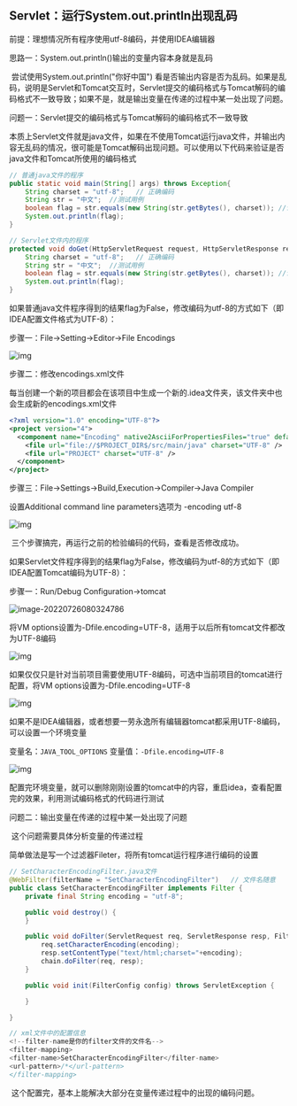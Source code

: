 ## Servlet：运行System.out.println出现乱码

前提：理想情况所有程序使用utf-8编码，并使用IDEA编辑器

思路一：System.out.println()输出的变量内容本身就是乱码

​	尝试使用System.out.println("你好中国") 看是否输出内容是否为乱码。如果是乱码，说明是Servlet和Tomcat交互时，Servlet提交的编码格式与Tomcat解码的编码格式不一致导致；如果不是，就是输出变量在传递的过程中某一处出现了问题。

问题一：Servlet提交的编码格式与Tomcat解码的编码格式不一致导致

​	本质上Servlet文件就是java文件，如果在不使用Tomcat运行java文件，并输出内容无乱码的情况，很可能是Tomcat解码出现问题。可以使用以下代码来验证是否java文件和Tomcat所使用的编码格式

```java
// 普通java文件的程序
public static void main(String[] args) throws Exception{	
    String charset = "utf-8";	// 正确编码
    String str = "中文";	//测试用例
    boolean flag = str.equals(new String(str.getBytes(), charset));	//语句需要处理异常，可选择throws Exception
    System.out.println(flag);
}

// Servlet文件内的程序
protected void doGet(HttpServletRequest request, HttpServletResponse response) throws ServletException, IOException {
    String charset = "utf-8";	// 正确编码
    String str = "中文";	//测试用例
    boolean flag = str.equals(new String(str.getBytes(), charset));	//语句需要处理异常，可选择throws Exception
    System.out.println(flag);
}
```

​	如果普通java文件程序得到的结果flag为False，修改编码为utf-8的方式如下（即IDEA配置文件格式为UTF-8）：

步骤一：File->Setting->Editor->File Encodings

![img](C:\Users\hp\Desktop\blog_images\Servlet运行System.out.println出现乱码1.jpg)

步骤二：修改encodings.xml文件

​	每当创建一个新的项目都会在该项目中生成一个新的.idea文件夹，该文件夹中也会生成新的encodings.xml文件

```xml
<?xml version="1.0" encoding="UTF-8"?>
<project version="4">
  <component name="Encoding" native2AsciiForPropertiesFiles="true" defaultCharsetForPropertiesFiles="UTF-8">
    <file url="file://$PROJECT_DIR$/src/main/java" charset="UTF-8" />
    <file url="PROJECT" charset="UTF-8" />
  </component>
</project>
```

步骤三：File->Settings->Build,Execution->Compiler->Java Compiler

设置Additional command line parameters选项为 -encoding utf-8

![img](C:\Users\hp\Desktop\blog_images\Servlet运行System.out.println出现乱码2.jpg)

​	三个步骤搞完，再运行之前的检验编码的代码，查看是否修改成功。

​	如果Servlet文件程序得到的结果flag为False，修改编码为utf-8的方式如下（即IDEA配置Tomcat编码为UTF-8）：

步骤一：Run/Debug Configuration->tomcat

![image-20220726080324786](C:\Users\hp\Desktop\blog_images\Servlet运行System.out.println出现乱码4.jpg)

将VM options设置为-Dfile.encoding=UTF-8，适用于以后所有tomcat文件都改为UTF-8编码 

![img](C:\Users\hp\Desktop\blog_images\Servlet运行System.out.println出现乱码3.jpg)

如果仅仅只是针对当前项目需要使用UTF-8编码，可选中当前项目的tomcat进行配置，将VM options设置为-Dfile.encoding=UTF-8

![img](C:\Users\hp\Desktop\blog_images\Servlet运行System.out.println出现乱码5.jpg)

如果不是IDEA编辑器，或者想要一劳永逸所有编辑器tomcat都采用UTF-8编码，可以设置一个环境变量

变量名：`JAVA_TOOL_OPTIONS`
变量值：`-Dfile.encoding=UTF-8`

![img](C:\Users\hp\Desktop\blog_images\Servlet运行System.out.println出现乱码6.jpg)

配置完环境变量，就可以删除刚刚设置的tomcat中的内容，重启idea，查看配置完的效果，利用测试编码格式的代码进行测试

问题二：输出变量在传递的过程中某一处出现了问题

​	这个问题需要具体分析变量的传递过程

​	简单做法是写一个过滤器Fileter，将所有tomcat运行程序进行编码的设置

```java
// SetCharacterEncodingFilter.java文件
@WebFilter(filterName = "SetCharacterEncodingFilter")	// 文件名随意
public class SetCharacterEncodingFilter implements Filter {
    private final String encoding = "utf-8";

    public void destroy() {
    }

    public void doFilter(ServletRequest req, ServletResponse resp, FilterChain chain) throws ServletException, IOException {
        req.setCharacterEncoding(encoding);
        resp.setContentType("text/html;charset="+encoding);
        chain.doFilter(req, resp);
    }

    public void init(FilterConfig config) throws ServletException {

    }

}

// xml文件中的配置信息
<!--filter-name是你的filter文件的文件名-->
<filter-mapping>
<filter-name>SetCharacterEncodingFilter</filter-name>
<url-pattern>/*</url-pattern>
</filter-mapping>
```

​	这个配置完，基本上能解决大部分在变量传递过程中的出现的编码问题。